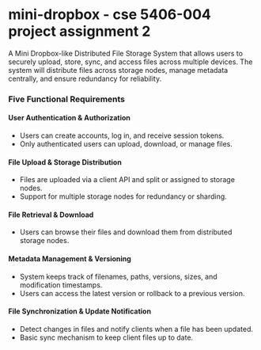 # mini-dropbox - cse 5406-004 project assignment 2

A Mini Dropbox-like Distributed File Storage System that allows users to securely upload, store, sync, and access files across multiple devices. The system will distribute files across storage nodes, manage metadata centrally, and ensure redundancy for reliability.

### Five Functional Requirements

#### User Authentication & Authorization
- Users can create accounts, log in, and receive session tokens.
- Only authenticated users can upload, download, or manage files.

#### File Upload & Storage Distribution
- Files are uploaded via a client API and split or assigned to storage nodes.
- Support for multiple storage nodes for redundancy or sharding.

#### File Retrieval & Download
- Users can browse their files and download them from distributed storage nodes.

#### Metadata Management & Versioning
- System keeps track of filenames, paths, versions, sizes, and modification timestamps.
- Users can access the latest version or rollback to a previous version.

#### File Synchronization & Update Notification
- Detect changes in files and notify clients when a file has been updated.
- Basic sync mechanism to keep client files up to date.
